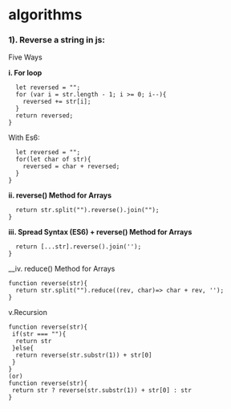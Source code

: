 # algorithms

### 1). Reverse a string in js:

Five Ways 

__i. For loop__

``` function reverse(str){
  let reversed = "";    
  for (var i = str.length - 1; i >= 0; i--){        
    reversed += str[i];
  }    
  return reversed;
}
```

With Es6:
```function reverse(str){
  let reversed = "";
  for(let char of str){
    reversed = char + reversed;
  }
}
```

__ii. reverse() Method for Arrays__
```function reverse(str){
  return str.split("").reverse().join("");
}
```
__iii. Spread Syntax (ES6) + reverse() Method for Arrays__
```function reverse(str){
  return [...str].reverse().join('');
}
```
__iv. reduce() Method for Arrays
```
function reverse(str){
  return str.split("").reduce((rev, char)=> char + rev, ''); 
}
```
v.Recursion
```
function reverse(str){
 if(str === ""){
  return str 
 }else{
  return reverse(str.substr(1)) + str[0]
 }
}
(or)
function reverse(str){
 return str ? reverse(str.substr(1)) + str[0] : str
}
```

